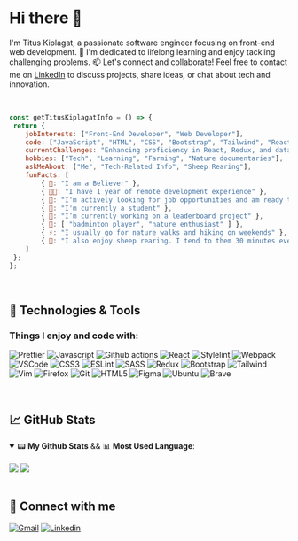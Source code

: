 # Hi there 👋

I'm Titus Kiplagat, a passionate software engineer focusing on front-end web development. 🌟 I'm dedicated to lifelong learning and enjoy tackling challenging problems. 📫 Let's connect and collaborate! Feel free to contact me on [LinkedIn](https://www.linkedin.com/in/titus-kiplagat-kemboi-9a8848262/) to discuss projects, share ideas, or chat about tech and innovation.

<br/>

``` js
const getTitusKiplagatInfo = () => {
 return {
	jobInterests: ["Front-End Developer", "Web Developer"],
	code: ["JavaScript", "HTML", "CSS", "Bootstrap", "Tailwind", "React", "Redux", "Material UI"],
	currentChallenges: "Enhancing proficiency in React, Redux, and data structures and algorithms",
	hobbies: ["Tech", "Learning", "Farming", "Nature documentaries"],
	askMeAbout: ["Me", "Tech-Related Info", "Sheep Rearing"],
	funFacts: [
		{ 🤝: "I am a Believer" },
		{ 👨‍💻: "I have 1 year of remote development experience" },
		{ 💼: "I'm actively looking for job opportunities and am ready to contribute to your team!" }
		{ 🌱: "I'm currently a student" },
		{ 🔭: "I’m currently working on a leaderboard project" },
		{ 👫: [ "badminton player", "nature enthusiast" ] },
		{ ⚡: "I usually go for nature walks and hiking on weekends" },
		{ 🐑: "I also enjoy sheep rearing. I tend to them 30 minutes every day" }
	]
 };
};
```

<br/>

## 🔧 Technologies & Tools
<h3>Things I enjoy and code with:</h3>
<p>
  <img alt="Prettier" src="https://img.shields.io/badge/prettier-1A2C34?style=for-the-badge&logo=prettier&logoColor=F7BA3E" />
  <img alt="Javascript" src="https://img.shields.io/badge/JavaScript-323330?style=for-the-badge&logo=javascript&logoColor=white" />
  <img alt="Github actions" src="https://img.shields.io/badge/Github%20Actions-282a2e?style=for-the-badge&logo=githubactions&logoColor=white" />
  <img alt="React" src="https://img.shields.io/badge/React-20232A?style=for-the-badge&logo=react&logoColor=white" />
  <img alt="Stylelint" src="https://img.shields.io/badge/stylelint-000?style=for-the-badge&logo=stylelint&logoColor=white" />
  <img alt="Webpack" src="https://img.shields.io/badge/Webpack-8DD6F9?style=for-the-badge&logo=Webpack&logoColor=white" />
  <img alt="VSCode" src="https://img.shields.io/badge/VSCode-0078D4?style=for-the-badge&logo=visual%20studio%20code&logoColor=white" />
  <img alt="CSS3" src="https://img.shields.io/badge/CSS3-1572B6?style=for-the-badge&logo=css3&logoColor=white" />
  <img alt="ESLint" src="https://img.shields.io/badge/eslint-3A33D1?style=for-the-badge&logo=eslint&logoColor=white" />
  <img alt="SASS" src="https://img.shields.io/badge/Sass-CC6699?style=for-the-badge&logo=sass&logoColor=white" />
  <img alt="Redux" src="https://img.shields.io/badge/Redux-593D88?style=for-the-badge&logo=redux&logoColor=white" />
  <img alt="Bootstrap" src="https://img.shields.io/badge/Bootstrap-563D7C?style=for-the-badge&logo=bootstrap&logoColor=white" />
  <img alt="Tailwind" src="https://img.shields.io/badge/Tailwind_CSS-38B2AC?style=for-the-badge&logo=tailwind-css&logoColor=white" />
  <img alt="Vim" src="https://img.shields.io/badge/VIM-%2311AB00.svg?&style=for-the-badge&logo=vim&logoColor=white" />
  <img alt="Firefox" src="https://img.shields.io/badge/Firefox_Browser-FF7139?style=for-the-badge&logo=Firefox-Browser&logoColor=white" />
  <img alt="Git" src="https://img.shields.io/badge/GIT-E44C30?style=for-the-badge&logo=git&logoColor=white" />
  <img alt="HTML5" src="https://img.shields.io/badge/HTML5-E34F26?style=for-the-badge&logo=html5&logoColor=white" />
  <img alt="Figma" src="https://img.shields.io/badge/Figma-F24E1E?style=for-the-badge&logo=figma&logoColor=white" />
  <img alt="Ubuntu" src="https://img.shields.io/badge/Ubuntu-E95420?style=for-the-badge&logo=ubuntu&logoColor=white" />
  <img alt="Brave" src="https://img.shields.io/badge/Brave-FF1B2D?style=for-the-badge&logo=Brave&logoColor=white" />
</p>

<br/>

## 📈 GitHub Stats
<details open>
  <summary>📟 <strong>My Github Stats</strong> && 📊 <strong>Most Used Language</strong>: </summary>
	<br/>
	<picture>
		<source
			srcset="https://github-readme-stats.vercel.app/api?username=Titus-Kiplagat&show_icons=true&theme=tokyonight&line_height=28"
			media="(prefers-color-scheme: dark)"
		/>
		<source
			srcset="https://github-readme-stats.vercel.app/api?username=Titus-Kiplagat&show_icons=true"
			media="(prefers-color-scheme: light), (prefers-color-scheme: no-preference)"
		/>
		<img src="https://github-readme-stats.vercel.app/api?username=Titus-Kiplagat&show_icons=true" />
	</picture>
	<picture>
		<source
			srcset="https://github-readme-stats.vercel.app/api/top-langs?username=Titus-Kiplagat&show_icons=true&theme=tokyonight&layout=donut"
			media="(prefers-color-scheme: dark)"
		/>
		<source
			srcset="https://github-readme-stats.vercel.app/api/top-langs?username=Titus-Kiplagat&show_icons=true&layout=compact"
			media="(prefers-color-scheme: light), (prefers-color-scheme: no-preference)"
		/>
		<img src="https://github-readme-stats.vercel.app/api/top-langs/?username=Titus-Kiplagat&theme=tokyonight&layout=compact" />
	</picture>
</details>

<br/>

## 🤝 Connect with me 

<a href="mailto:tituskiplagat272@gmail.ocm"><img src="https://img.shields.io/badge/Gmail-D14836?style=for-the-badge&logo=gmail&logoColor=white" alt="Gmail" /></a>
<a href="https://www.linkedin.com/in/titus-kiplagat-kemboi-9a8848262/"><img src="https://img.shields.io/badge/LinkedIn-0077B5?style=for-the-badge&logo=linkedin&logoColor=white" alt="Linkedin" /></a>
